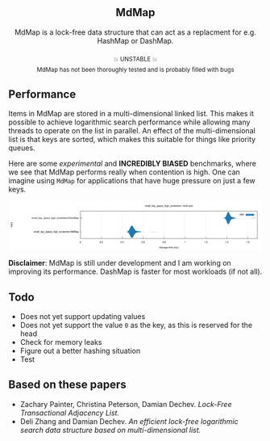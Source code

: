 <div align="center">
  <br></br>

  <h2>MdMap</h2>
  <p>
    MdMap is a lock-free data structure that can act as a replacment for  e.g. HashMap or DashMap.
  </p>

<sub>💥 UNSTABLE 💥 <br> MdMap has not been thoroughly tested and is probably filled with bugs</sub>

</div>

## Performance

Items in MdMap are stored in a multi-dimensional linked list.
This makes it possible to achieve logarithmic search performance while allowing many threads to operate on the list in parallel.
An effect of the multi-dimensional list is that keys are sorted, which makes this suitable for things like priority queues.

Here are some _experimental_ and **INCREDIBLY BIASED** benchmarks, where we see that MdMap performs really when contention is high. One can imagine using `MdMap` for applications that have huge pressure on just a few keys.

![get](./violin.svg)

**Disclaimer**: MdMap is still under development and I am working on improving its performance. DashMap is faster for most workloads (if not all).

## Todo

- Does not yet support updating values
- Does not yet support the value `0` as the key, as this is reserved for the head
- Check for memory leaks
- Figure out a better hashing situation
- Test

## Based on these papers

- Zachary Painter, Christina Peterson, Damian Dechev. _Lock-Free Transactional Adjacency List._
- Deli Zhang and Damian Dechev. _An efficient lock-free logarithmic search data structure based on multi-dimensional list._
